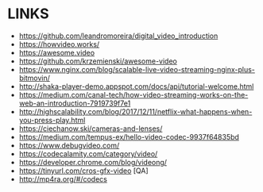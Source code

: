 LINKS
=====

* https://github.com/leandromoreira/digital_video_introduction
* https://howvideo.works/
* https://awesome.video
* https://github.com/krzemienski/awesome-video
* https://www.nginx.com/blog/scalable-live-video-streaming-nginx-plus-bitmovin/
* http://shaka-player-demo.appspot.com/docs/api/tutorial-welcome.html
* https://medium.com/canal-tech/how-video-streaming-works-on-the-web-an-introduction-7919739f7e1
* http://highscalability.com/blog/2017/12/11/netflix-what-happens-when-you-press-play.html
* https://ciechanow.ski/cameras-and-lenses/
* https://medium.com/tempus-ex/hello-video-codec-9937f64835bd
* https://www.debugvideo.com/
* https://codecalamity.com/category/video/
* https://developer.chrome.com/blog/videong/
* https://tinyurl.com/cros-gfx-video  [QA]
* http://mp4ra.org/#/codecs